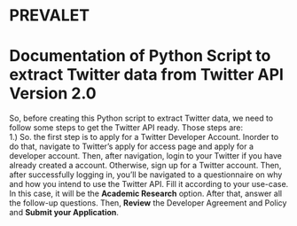 # PREVALET
# Documentation of Python Script to extract Twitter data from Twitter API Version 2.0
So, before creating this Python script to extract Twitter data, we need to follow some steps to get the Twitter API ready. Those steps are:</br>
1.) So. the first step is to apply for a Twitter Developer Account. Inorder to do that, navigate to Twitter’s apply for access page and apply for a developer account.
Then, after navigation, login to your Twitter if you have already created a account. Otherwise, sign up for a Twitter account. Then, after successfully logging in, you’ll be navigated to a questionnaire on why and how you intend to use the Twitter API. Fill it according to your use-case. In this case, it will be the <b>Academic Research</b> option. After that, answer all the follow-up questions. Then, <b>Review</b> the Developer Agreement and Policy and <b>Submit your Application</b>. 
